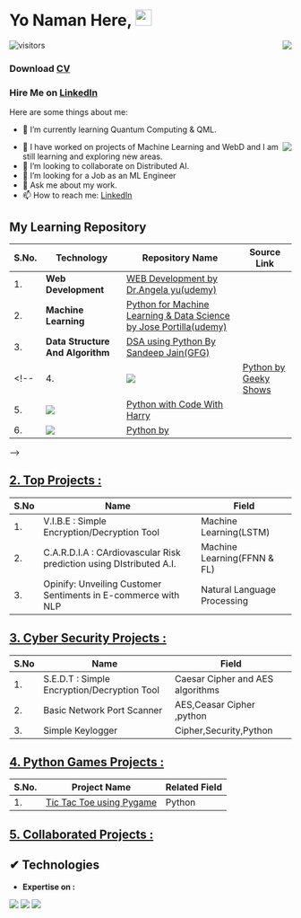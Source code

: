 # Yo Naman Here, <img src="https://github.com/TheDudeThatCode/TheDudeThatCode/blob/master/Assets/Hi.gif" width="29"> 

<!-- Statistics -->
<img align="right" src="https://github-readme-stats.vercel.app/api?username=NamanVSrivastav&theme=light&show_icons=true&count_private=true">

![visitors](https://visitor-badge.laobi.icu/badge?page_id=dev-NamanVSrivastav.NamanVSrivastav)

<h3 align="">Download <a href="https://drive.google.com/file/d/1h_pCRNvDswzNaFsnCUYAv0ly5ihZYn2U/view?usp=drive_link">CV</a></h3>
<h3 align="">Hire Me on <a href="https://www.linkedin.com/in/namanvsrivatav/">LinkedIn</a></h3>

Here are some things about me:
<!-- - 🔭 I’m currently working on ... -->
- 🌱 I’m currently learning Quantum Computing & QML.

<img align="right" src="https://github-readme-stats.vercel.app/api/top-langs/?username=NamanVSrivastav&layout=compact&theme=light">

- 🌱 I have worked on projects of Machine Learning and WebD and I am still learning and exploring new areas.
- 👯 I’m looking to collaborate on Distributed AI.
- 🤔 I’m looking for a Job as an ML Engineer
- 💬 Ask me about my work.
- 📫 How to reach me: <a href ="https://www.linkedin.com/in/namanvsrivatav/">LinkedIn</a>


<!-- Statistics -->

<!--    ![Github stats](https://github-readme-stats.vercel.app/api?username=dev-mdirfan&theme=light&show_icons=true&count_private=true)
   <br>
  ![Top Languages Card](https://github-readme-stats.vercel.app/api/top-langs/?username=dev-mdirfan&layout=compact&theme=light) -->




<!-- ## [1. Go To My Learning Repos :](https://github.com/dev-mdirfan/My-Learning-Repos.git) -->

## My Learning Repository

|S.No.|Technology|Repository Name|Source Link|
|---|---|---|---|
|1.|__Web Development__|[WEB Development by Dr.Angela yu(udemy)](https)||
|2.|__Machine Learning__|[Python for Machine Learning & Data Science by Jose Portilla(udemy)](https)||
|3.|__Data Structure And Algorithm__|[DSA using Python By Sandeep Jain(GFG)](https)||
<!-- |4.|<img src="https://img.shields.io/badge/Python-FFD43B?style=for-the-badge&logo=python&logoColor=blue">|[Python by Geeky Shows](https://github.com/dev-mdirfan/Python-by-Geeky-Shows.git)||
|5.|<img src="https://img.shields.io/badge/Python-FFD43B?style=for-the-badge&logo=python&logoColor=blue">|[Python with Code With Harry](https://github.com/dev-mdirfan/Python-CWH.git)||
|6.|<img src="https://img.shields.io/badge/Python-FFD43B?style=for-the-badge&logo=python&logoColor=blue">|[Python by ]()||
 -->
## [2. Top Projects :](/)

|S.No|Name|Field|
|---|---|---|
|1.|V.I.B.E : Simple Encryption/Decryption Tool |Machine Learning(LSTM)|
|2.|C.A.R.D.I.A : CArdiovascular Risk prediction using DIstributed A.I. |Machine Learning(FFNN & FL)|
|3.|Opinify: Unveiling Customer Sentiments in E-commerce with NLP|Natural Language Processing |

<!-- ### End-to-End Projects : -->
## [3. Cyber Security Projects :](/)

|S.No|Name|Field|
|---|---|---|
|1.|S.E.D.T : Simple Encryption/Decryption Tool |Caesar Cipher and AES algorithms|
|2.|Basic Network Port Scanner |AES,Ceasar Cipher ,python|
|3.|Simple Keylogger|Cipher,Security,Python |

<!-- ### End-to-End Projects : -->

## [4. Python Games Projects :](/)

|S.No.|Project Name|Related Field|
|---|---|---|
|1.|[Tic Tac Toe using Pygame](https)|Python|

## [5. Collaborated Projects :](/)

##  ✔ Technologies 

- __Expertise on :__

<img src="https://img.shields.io/badge/Python-FFD43B?style=for-the-badge&logo=python&logoColor=blue"> <img src="https://img.shields.io/badge/ML-F05032?style=for-the-badge&logo=ML&logoColor=white"> <img src="https://img.shields.io/badge/DSA-100000?style=for-the-badge&logo=DSA&logoColor=white"> 
<!-- <img src="https://img.shields.io/badge/-Python-blue?style=for-the-badge&logo=python&logoColor=yellow"> -->
